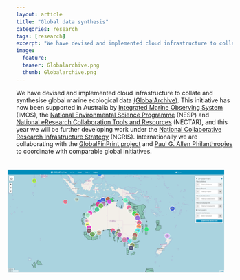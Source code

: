 ```yaml
---
layout: article
title: "Global data synthesis"
categories: research
tags: [research]
excerpt: "We have devised and implemented cloud infrastructure to collate and synthesise global marine ecological data."
image:
  feature: 
  teaser: Globalarchive.png
  thumb: Globalarchive.png
---
```


We have devised and implemented cloud infrastructure to collate and synthesise global marine ecological data [(GlobalArchive)](globalarchive.org). This initiative has now been supported in Australia by [Integrated Marine Observing System](http://imos.org.au/home/) (IMOS), the [National Environmental Science Programme](http://www.environment.gov.au/science/nesp) (NESP) and [National eResearch Collaboration Tools and Resources](https://nectar.org.au/) (NECTAR), and this year we will be further developing work under the [National Collaborative Research Infrastructure Strategy](https://www.education.gov.au/national-collaborative-research-infrastructure-strategy-ncris) (NCRIS). Internationally we are collaborating with the [GlobalFinPrint project](https://globalfinprint.org/) and [Paul G. Allen Philanthropies](http://www.pgaphilanthropies.org/) to coordinate with comparable global initiatives.

<a href="http://globalarchive.org/geodata/explore/"><img src='/images/Globalarchive.png' align='right' hspace="20" vspace="20"></a>

